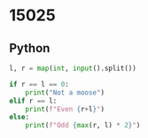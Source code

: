 # 15025

## Python

```python
l, r = map(int, input().split())

if r == l == 0:
    print("Not a moose")
elif r == l:
    print(f"Even {r+l}")
else:
    print(f"Odd {max(r, l) * 2}")
```
